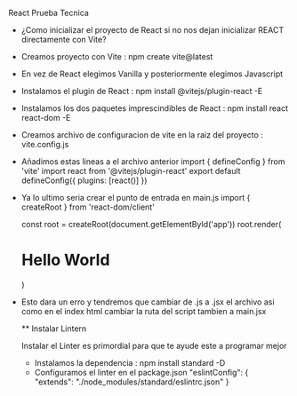 React Prueba Tecnica










* ¿Como inicializar el proyecto de React si no nos dejan inicializar REACT directamente con Vite?

- Creamos proyecto con Vite : npm create vite@latest
- En vez de React elegimos Vanilla y posteriormente elegimos Javascript
- Instalamos el plugin de React : npm install @vitejs/plugin-react -E
- Instalamos los dos paquetes imprescindibles de React : npm install react react-dom -E
- Creamos archivo de configuracion de vite en la raiz del proyecto : vite.config.js
- Añadimos estas lineas a el archivo anterior
    import { defineConfig } from 'vite'
    import react from '@vitejs/plugin-react'
    export default defineConfig({
    plugins: [react()]
    })
- Ya lo ultimo seria crear el punto de entrada en main.js
    import { createRoot } from 'react-dom/client'

    const root = createRoot(document.getElementById('app'))
    root.render(<h1>Hello World</h1>)

- Esto dara un erro y tendremos que cambiar de .js a .jsx el archivo
  asi como en el index html cambiar la ruta del script tambien a main.jsx


  ** Instalar Lintern

  Instalar el Linter es primordial para que te ayude este a programar mejor

  - Instalamos la dependencia : npm install standard -D
  - Configuramos el linter en el package.json
         "eslintConfig": {
         "extends": "./node_modules/standard/eslintrc.json"
         }

